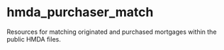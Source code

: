 # hmda_purchaser_match
Resources for matching originated and purchased mortgages within the public HMDA files.
